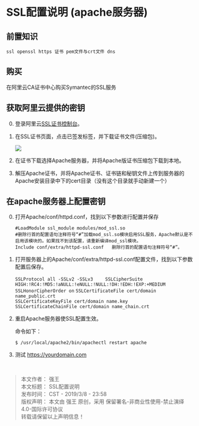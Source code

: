 # SSL配置说明 (apache服务器)

## 前置知识

    ssl openssl https 证书 pem文件与crt文件 dns



## 购买
在阿里云CA证书中心购买Symantec的SSL服务


## 获取阿里云提供的密钥

0. 登录阿里云[SSL证书控制台](https://yundunnext.console.aliyun.com/?spm=a2c4g.11186623.2.9.301615a1S79XxQ&p=casnext#/overview/cn-hangzhou)。


1. 在SSL证书页面，点击已签发标签，并下载证书文件(压缩包)。

    ![](http://static-aliyun-doc.oss-cn-hangzhou.aliyuncs.com/assets/img/66001/155188178639177_zh-CN.jpg)





2. 在证书下载选择Apache服务器，并将Apache版证书压缩包下载到本地。




3. 解压Apache证书，并将Apache证书、证书链和秘钥文件上传到服务器的Apache安装目录中下的cert目录（没有这个目录就手动新建一个）




## 在apache服务器上配置密钥

0. 打开Apache/conf/httpd.conf，找到以下参数进行配置并保存




    `#LoadModule ssl_module modules/mod_ssl.so `    
    `#删除行首的配置语句注释符号“#”加载mod_ssl.so模块启用SSL服务，Apache默认是不启用该模块的。如果找不到该配置，请重新编译mod_ssl模块。`  
    `Include conf/extra/httpd-ssl.conf   删除行首的配置语句注释符号“#”。`



1. 打开服务器上的Apache/conf/extra/httpd-ssl.conf配置文件，找到以下参数配置后保存。


    `SSLProtocol all -SSLv2 -SSLv3    `
    `SSLCipherSuite HIGH:!RC4:!MD5:!aNULL:!eNULL:!NULL:!DH:!EDH:!EXP:+MEDIUM  `  
    `SSLHonorCipherOrder on`
    `SSLCertificateFile cert/domain name_public.crt  `  
    `SSLCertificateKeyFile cert/domain name.key`    
    `SSLCertificateChainFile cert/domain name_chain.crt `  
 


2. 重启Apache服务器使SSL配置生效。

    命令如下：  

    `$ /usr/local/apache2/bin/apachectl restart apache`

3. 测试 https://yourdomain.com


<br>

> 本文作者： 强王  
> 本文标题： SSL配置说明  
> 发布时间： CST - 2019/3/8 - 23:58  
> 版权声明： 本文由 强王 原创，采用 保留署名-非商业性使用-禁止演绎 4.0-国际许可协议   
> 转载请保留以上声明信息！  